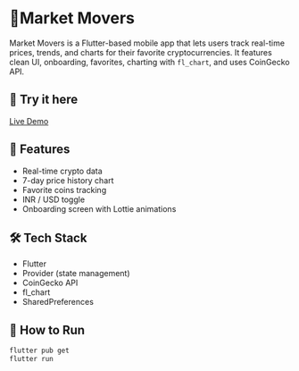 # 📱Market Movers

Market Movers is a Flutter-based mobile app that lets users track real-time prices, trends, and charts for their favorite cryptocurrencies. It features clean UI, onboarding, favorites, charting with `fl_chart`, and uses CoinGecko API.

## 🔗 Try it here  
[Live Demo](http://preeminent-clafoutis-d4bcd1.netlify.app)

## 🚀 Features

- Real-time crypto data
- 7-day price history chart
- Favorite coins tracking
- INR / USD toggle
- Onboarding screen with Lottie animations

## 🛠️ Tech Stack

- Flutter
- Provider (state management)
- CoinGecko API
- fl_chart
- SharedPreferences

## 🧠 How to Run

```bash
flutter pub get
flutter run
